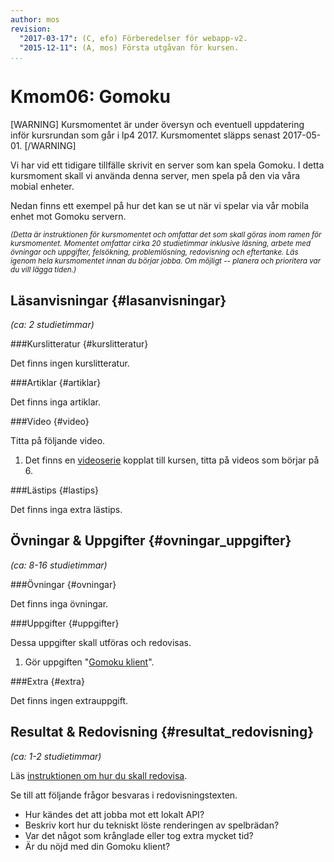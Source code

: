 ```yaml
---
author: mos
revision:
  "2017-03-17": (C, efo) Förberedelser för webapp-v2.
  "2015-12-11": (A, mos) Första utgåvan för kursen.
...
```

Kmom06: Gomoku
==================================

[WARNING]
Kursmomentet är under översyn och eventuell uppdatering inför kursrundan som går i lp4 2017. Kursmomentet släpps senast 2017-05-01.
[/WARNING]


Vi har vid ett tidigare tillfälle skrivit en server som kan spela Gomoku. I detta kursmoment skall vi använda denna server, men spela på den via våra mobial enheter.



<!--more-->

Nedan finns ett exempel på hur det kan se ut när vi spelar via vår mobila enhet mot Gomoku servern.


<!-- [FIGURE src=/image/snapht15/Strip-dileme-appli-mobile-650-Finalenglish3.jpg caption="Så här kan man ibland känna när man väljer mellan native app och hybrid app." href="http://www.commitstrip.com/en/2014/08/18/the-dilemna-of-mobile-apps-development/"] -->



<small>*(Detta är instruktionen för kursmomentet och omfattar det som skall göras inom ramen för kursmomentet. Momentet omfattar cirka 20 studietimmar inklusive läsning, arbete med övningar och uppgifter, felsökning, problemlösning, redovisning och eftertanke. Läs igenom hela kursmomentet innan du börjar jobba. Om möjligt -- planera och prioritera var du vill lägga tiden.)*</small>



Läsanvisningar  {#lasanvisningar}
---------------------------------

*(ca: 2 studietimmar)*


###Kurslitteratur  {#kurslitteratur}

Det finns ingen kurslitteratur.



###Artiklar {#artiklar}

Det finns inga artiklar.
<!-- 1. Läs artikeln [Can We Please Stop Fighting The Native vs. Web App Wars?](http://readwrite.com/2015/02/27/native-vs-web-apps-ceasefire). -->
<!-- 1. Läs i manualen om [introduktionen till Apache Cordova](https://cordova.apache.org/docs/en/latest/guide/overview/). -->



###Video  {#video}

Titta på följande video.

1. Det finns en [videoserie](https://www.youtube.com/playlist?list=PLKtP9l5q3ce_D-nAKo6PpmWZwNpo5TyWm) kopplat till kursen, titta på videos som börjar på 6.


<!--
1. Video om [Lisa DeLuca - Arduino, Bluetooth, and Apache Cordova](https://www.youtube.com/watch?v=bDTeQIQEzmI&list=PL-0yjdC10QYpmXI3l-PGK1od4kTWOjm_A&index=2). Videon är från konferensen jQuery Chicago 2014. -->



###Lästips {#lastips}

Det finns inga extra lästips.





Övningar & Uppgifter  {#ovningar_uppgifter}
-------------------------------------------

*(ca: 8-16 studietimmar)*



###Övningar {#ovningar}

Det finns inga övningar.

<!-- 1. Det finns ett par foruminlägg som hjälper dig att komma igång med Cordova på din plattform.

    * [Installera Cordova på Windows](t/4899)
    * [Installera Cordova på Mac OS](t/4903)
    * [Kör en Cordova app i Firefox OS](t/4900)
    * [Kör Cordova app i Android SDK](t/4901)
    * [Cordova plugin för kamera](t/4910) -->

<!--
* [Cordova ikoner](t/xxxx)
* [Cordova plugin för splashscreen](t/xxxx)
* [Cordova plugin för launch browser](t/xxxx)
* [Cordova plugin för maps](t/xxxx)
* [Kör Cordova app i Windows phone](t/xxxx)
* [Kör Cordova app i iOS](t/xxxx)

Gör exempel/cordovaApp (validera)
Testa me/kmom06/cordova/[me5,pizza,mithril] (validera)
Testa så att alla exempel på pluginer fungerar i samtliga plattformar.
Dubbelkolla hur man debuggar i olika miljöer via console.log.
-->



###Uppgifter {#uppgifter}

Dessa uppgifter skall utföras och redovisas.

1. Gör uppgiften "[Gomoku klient](uppgift/gomoku-klient-i-mithril)".



###Extra {#extra}

Det finns ingen extrauppgift.



Resultat & Redovisning  {#resultat_redovisning}
-----------------------------------------------

*(ca: 1-2 studietimmar)*

Läs [instruktionen om hur du skall redovisa](kurser/webapp-v2/redovisa).

Se till att följande frågor besvaras i redovisningstexten.

* Hur kändes det att jobba mot ett lokalt API?
* Beskriv kort hur du tekniskt löste renderingen av spelbrädan?
* Var det något som krånglade eller tog extra mycket tid?
* Är du nöjd med din Gomoku klient?
